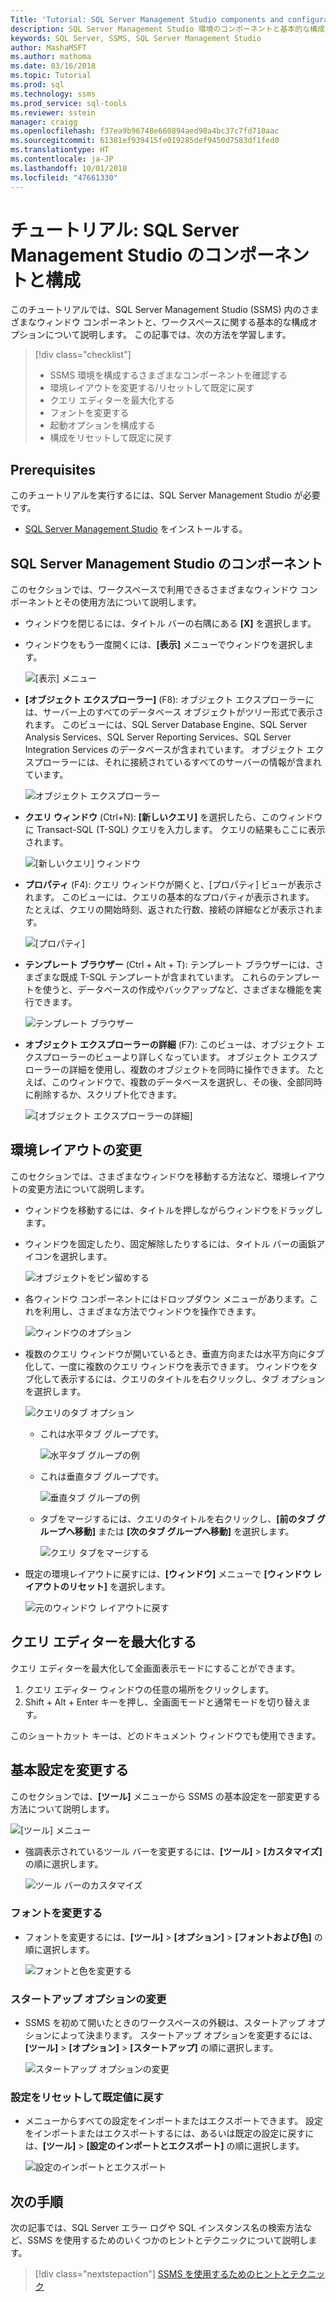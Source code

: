 ```yaml
---
Title: 'Tutorial: SQL Server Management Studio components and configuration'
description: SQL Server Management Studio 環境のコンポーネントと基本的な構成オプションについて説明するチュートリアルです。
keywords: SQL Server, SSMS, SQL Server Management Studio
author: MashaMSFT
ms.author: mathoma
ms.date: 03/16/2018
ms.topic: Tutorial
ms.prod: sql
ms.technology: ssms
ms.prod_service: sql-tools
ms.reviewer: sstein
manager: craigg
ms.openlocfilehash: f37ea9b96748e660894aed98a4bc37c7fd710aac
ms.sourcegitcommit: 61381ef939415fe019285def9450d7583df1fed0
ms.translationtype: HT
ms.contentlocale: ja-JP
ms.lasthandoff: 10/01/2018
ms.locfileid: "47661330"
---
```

# <a name="tutorial-sql-server-management-studio-components-and-configuration"></a>チュートリアル: SQL Server Management Studio のコンポーネントと構成
このチュートリアルでは、SQL Server Management Studio (SSMS) 内のさまざまなウィンドウ コンポーネントと、ワークスペースに関する基本的な構成オプションについて説明します。 この記事では、次の方法を学習します。 

> [!div class="checklist"]
> * SSMS 環境を構成するさまざまなコンポーネントを確認する
> * 環境レイアウトを変更する/リセットして既定に戻す
> * クエリ エディターを最大化する
> * フォントを変更する 
> * 起動オプションを構成する 
> * 構成をリセットして既定に戻す 

## <a name="prerequisites"></a>Prerequisites
このチュートリアルを実行するには、SQL Server Management Studio が必要です。  

- [SQL Server Management Studio](https://docs.microsoft.com/sql/ssms/download-sql-server-management-studio-ssms) をインストールする。

## <a name="sql-server-management-studio-components"></a>SQL Server Management Studio のコンポーネント
このセクションでは、ワークスペースで利用できるさまざまなウィンドウ コンポーネントとその使用方法について説明します。 

- ウィンドウを閉じるには、タイトル バーの右隅にある **[X]** を選択します。 
- ウィンドウをもう一度開くには、**[表示]** メニューでウィンドウを選択します。 

    ![[表示] メニュー](media/ssms-configuration/viewmenu.png)

- **[オブジェクト エクスプローラー]** (F8): オブジェクト エクスプローラーには、サーバー上のすべてのデータベース オブジェクトがツリー形式で表示されます。 このビューには、SQL Server Database Engine、SQL Server Analysis Services、SQL Server Reporting Services、SQL Server Integration Services のデータベースが含まれています。 オブジェクト エクスプローラーには、それに接続されているすべてのサーバーの情報が含まれています。 
    
    ![オブジェクト エクスプローラー](media/ssms-configuration/objectexplorer.png)
- **クエリ ウィンドウ** (Ctrl+N): **[新しいクエリ]** を選択したら、このウィンドウに Transact-SQL (T-SQL) クエリを入力します。 クエリの結果もここに表示されます。
    
    ![[新しいクエリ] ウィンドウ](media/ssms-configuration/newquery.png)

- **プロパティ** (F4): クエリ ウィンドウが開くと、[プロパティ] ビューが表示されます。 このビューには、クエリの基本的なプロパティが表示されます。 たとえば、クエリの開始時刻、返された行数、接続の詳細などが表示されます。  

    ![[プロパティ]](media/ssms-configuration/properties.png)

- **テンプレート ブラウザー** (Ctrl + Alt + T): テンプレート ブラウザーには、さまざまな既成 T-SQL テンプレートが含まれています。 これらのテンプレートを使うと、データベースの作成やバックアップなど、さまざまな機能を実行できます。 

    ![テンプレート ブラウザー](media/ssms-configuration/templates.png)

- **オブジェクト エクスプローラーの詳細** (F7): このビューは、オブジェクト エクスプローラーのビューより詳しくなっています。 オブジェクト エクスプローラーの詳細を使用し、複数のオブジェクトを同時に操作できます。 たとえば、このウィンドウで、複数のデータベースを選択し、その後、全部同時に削除するか、スクリプト化できます。 

    ![[オブジェクト エクスプローラーの詳細]](media/ssms-configuration/objectexplorerdetails.PNG) 
 
    

## <a name="change-the-environment-layout"></a>環境レイアウトの変更 
このセクションでは、さまざまなウィンドウを移動する方法など、環境レイアウトの変更方法について説明します。 

- ウィンドウを移動するには、タイトルを押しながらウィンドウをドラッグします。 
- ウィンドウを固定したり、固定解除したりするには、タイトル バーの画鋲アイコンを選択します。
    
    ![オブジェクトをピン留めする](media/ssms-configuration/pushpin.png)

- 各ウィンドウ コンポーネントにはドロップダウン メニューがあります。これを利用し、さまざまな方法でウィンドウを操作できます。 

    ![ウィンドウのオプション](media/ssms-configuration/windowoptions.png)

- 複数のクエリ ウィンドウが開いているとき、垂直方向または水平方向にタブ化して、一度に複数のクエリ ウィンドウを表示できます。 ウィンドウをタブ化して表示するには、クエリのタイトルを右クリックし、タブ オプションを選択します。 
 
    ![クエリのタブ オプション](media/ssms-configuration/querytabbedoptions.png)

    - これは水平タブ グループです。

      ![水平タブ グループの例](media/ssms-configuration/horizontaltab.png)     
    
    - これは垂直タブ グループです。

      ![垂直タブ グループの例](media/ssms-configuration/verticaltabgroup.png)
        
    - タブをマージするには、クエリのタイトルを右クリックし、**[前のタブ グループへ移動]** または **[次のタブ グループへ移動]** を選択します。
    
      ![クエリ タブをマージする](media/ssms-configuration/mergetabgroups.png)

- 既定の環境レイアウトに戻すには、**[ウィンドウ]** メニューで **[ウィンドウ レイアウトのリセット]** を選択します。
 
    ![元のウィンドウ レイアウトに戻す](media/ssms-configuration/resetwindowlayout.png)
    
## <a name="maximize-query-editor"></a>クエリ エディターを最大化する
クエリ エディターを最大化して全画面表示モードにすることができます。

1. クエリ エディター ウィンドウの任意の場所をクリックします。
2. Shift + Alt + Enter キーを押し、全画面モードと通常モードを切り替えます。 

このショートカット キーは、どのドキュメント ウィンドウでも使用できます。 



## <a name="change-basic-settings"></a>基本設定を変更する
このセクションでは、**[ツール]** メニューから SSMS の基本設定を一部変更する方法について説明します。

  ![[ツール] メニュー](media/ssms-configuration/tools.png)


- 強調表示されているツール バーを変更するには、**[ツール]** > **[カスタマイズ]** の順に選択します。

    ![ツール バーのカスタマイズ](media/ssms-configuration/toolbar.png)

### <a name="change-the-font"></a>フォントを変更する
- フォントを変更するには、**[ツール]** > **[オプション]** > **[フォントおよび色]** の順に選択します。

     ![フォントと色を変更する](media/ssms-configuration/fontsandcolors.png)

### <a name="change-startup-options"></a>スタートアップ オプションの変更
- SSMS を初めて開いたときのワークスペースの外観は、スタートアップ オプションによって決まります。 スタートアップ オプションを変更するには、**[ツール]** > **[オプション]** > **[スタートアップ]** の順に選択します。
 
    ![スタートアップ オプションの変更](media/ssms-configuration/startup.png)

### <a name="reset-settings-to-the-default"></a>設定をリセットして既定値に戻す
- メニューからすべての設定をインポートまたはエクスポートできます。 設定をインポートまたはエクスポートするには、あるいは既定の設定に戻すには、**[ツール]** > **[設定のインポートとエクスポート]** の順に選択します。 

    ![設定のインポートとエクスポート](media/ssms-configuration/settings.png)



## <a name="next-steps"></a>次の手順
次の記事では、SQL Server エラー ログや SQL インスタンス名の検索方法など、SSMS を使用するためのいくつかのヒントとテクニックについて説明します。 

> [!div class="nextstepaction"]
> [SSMS を使用するためのヒントとテクニック](ssms-tricks.md)
 
 




